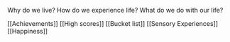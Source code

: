 Why do we live? How do we experience life? What do we do with our life?

[[Achievements]]
[[High scores]]
[[Bucket list]]
[[Sensory Experiences]]
[[Happiness]]
